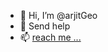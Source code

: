 - 👋 Hi, I’m @arjitGeo
- 👀 Send help
- 📫 [reach me ...](https://www.reddit.com/user/rgthehuman/)

<!---
arjitGeo/arjitGeo is a ✨ special ✨ repository because its `README.md` (this file) appears on your GitHub profile.
You can click the Preview link to take a look at your changes.
--->
